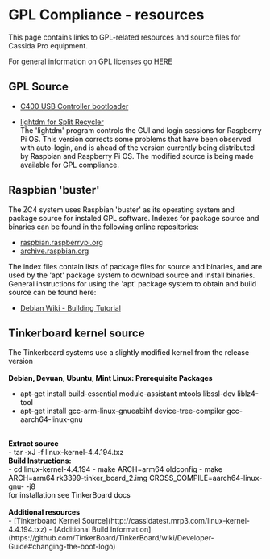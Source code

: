 # GPL Compliance - resources

This page contains links to GPL-related resources and source files
for Cassida Pro equipment.

For general information on GPL licenses go [HERE](https://www.gnu.org/licenses/)

## GPL Source

- [C400 USB Controller bootloader](https://github.com/CassidaPro/XMegaForArduino/tree/master/bootloaders/USB_Controller)

- [lightdm for Split Recycler](https://cassidapro.github.io/lightdm.source.txz)<br><font style="color:#000000">
The 'lightdm' program controls the GUI and login sessions for Raspberry Pi OS.
This version corrects some problems that have been observed with auto-login,
and is ahead of the version currently being distributed by Raspbian and
Raspberry Pi OS.  The modified source is being made available for GPL compliance.</font>


## Raspbian 'buster'

<font style="color:#000000">The ZC4 system uses Raspbian 'buster' as its operating system and package
source for instaled GPL software.  Indexes for package source and binaries
can be found in the following online repositories:</font>

- [raspbian.raspberrypi.org](http://raspbian.raspberrypi.org/raspbian/dists/buster/)
- [archive.raspbian.org](http://archive.raspbian.org/raspbian/dists/buster/)

<font style="color:#000000">The index files contain lists of package files for source and binaries, and are used
by the 'apt' package system to download source and install binaries.  General instructions
for using the 'apt' package system to obtain and build source can be found here:</font>

- [Debian Wiki - Building Tutorial](https://wiki.debian.org/BuildingTutorial)


## Tinkerboard kernel source

<font style="color:#000000">The Tinkerboard systems use a slightly modified kernel from the release version<br>
<br>
<b>Debian, Devuan, Ubuntu, Mint Linux:  Prerequisite Packages</b><br>
</font>
- <font style="color:#000000">apt-get install build-essential module-assistant mtools libssl-dev liblz4-tool</font>
- <font style="color:#000000">apt-get install gcc-arm-linux-gnueabihf device-tree-compiler gcc-aarch64-linux-gnu</font>
<br>
<font style="color:#000000">
<b>Extract source</b><br>
</font>
- <font style="color:#000000">tar -xJ -f linux-kernel-4.4.194.txz</font>
<br>
<font style="color:#000000">
<b>Build Instructions:</b><br>
</font>
- <font style="color:#000000">cd linux-kernel-4.4.194</font>
- <font style="color:#000000">make ARCH=arm64 oldconfig</font>
- <font style="color:#000000">make ARCH=arm64 rk3399-tinker_board_2.img CROSS_COMPILE=aarch64-linux-gnu- -j8</font>
<br>
<font style="color:#000000">
for installation see TinkerBoard docs<br>
<br>
<b>Additional resources</b><br>
</font>
- [Tinkerboard Kernel Source](http://cassidatest.mrp3.com/linux-kernel-4.4.194.txz)
- [Additional Build Information](https://github.com/TinkerBoard/TinkerBoard/wiki/Developer-Guide#changing-the-boot-logo)


